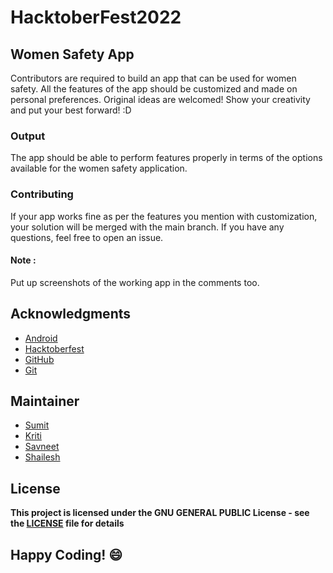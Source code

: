 
# HacktoberFest2022
## Women Safety App

Contributors are required to build an app that can be used for women safety. All the features of the app should be customized and made on personal preferences. Original ideas are welcomed! Show your creativity and put your best forward! :D

### Output
The app should be able to perform features properly in terms of the options available for the women safety application.

### Contributing
If your app works fine as per the features you mention with customization, your solution will be merged with the main branch. If you have any questions, feel free to open an issue.

#### Note : 
Put up screenshots of the working app in the comments too.

## Acknowledgments
- [Android](https://developer.android.com/docs)
- [Hacktoberfest](https://hacktoberfest.digitalocean.com/)
- [GitHub](https://github.com)
- [Git](https://git-scm.com/)

## Maintainer
- [Sumit](https://github.com/isumitmalhotra)
- [Kriti](https://github.com/kritigupta45)
- [Savneet](https://github.com/savneetkaur03)
- [Shailesh](https://github.com/ShaileshKumar007)

## License
**This project is licensed under the GNU GENERAL PUBLIC License - see the [LICENSE](../../LICENSE) file for details**


## Happy Coding! :smile:
